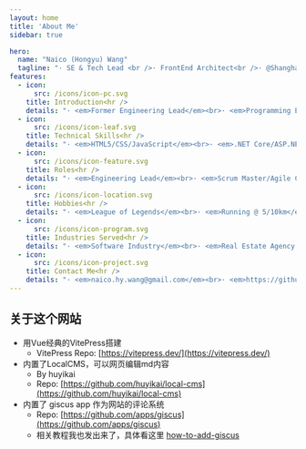 ```yaml
---
layout: home
title: 'About Me'
sidebar: true

hero:
  name: "Naico (Hongyu) Wang"
  tagline: "· SE & Tech Lead <br />· FrontEnd Architect<br />· @Shanghai<br />"
features:
  - icon:
      src: /icons/icon-pc.svg
    title: Introduction<hr />
    details: "· <em>Former Engineering Lead</em><br>· <em>Programming Enthusiast</em><br>· <em>Bon Vivant</em><br>· <em>Residing in Shanghai, China</em><br>"
  - icon:
      src: /icons/icon-leaf.svg
    title: Technical Skills<hr />
    details: "· <em>HTML5/CSS/JavaScript</em><br>· <em>.NET Core/ASP.NET/Java</em><br>· <em>React/Vue/Nodejs</em><br>· <em>WeChat/Ali/TikTok MiniPrograms</em><br>"
  - icon:
      src: /icons/icon-feature.svg
    title: Roles<hr />
    details: "· <em>Engineering Lead</em><br>· <em>Scrum Master/Agile Coach</em><br>· <em>Project Management</em><br>· <em>System Design and Architect</em><br>"
  - icon:
      src: /icons/icon-location.svg
    title: Hobbies<hr />
    details: "· <em>League of Legends</em><br>· <em>Running @ 5/10km</em><br>· <em>Reading and Learning</em><br>· <em>Electronics enthusiasts</em><br>"
  - icon:
      src: /icons/icon-program.svg
    title: Industries Served<hr />
    details: "· <em>Software Industry</em><br>· <em>Real Estate Agency Industry</em><br>· <em>Insurance & Investment</em><br>· <em>Luxury E-commerce</em><br>"
  - icon:
      src: /icons/icon-project.svg
    title: Contact Me<hr />
    details: "· <em>naico.hy.wang@gmail.com</em><br>· <em>https://github.com/naico-wang</em><br>· <em>https://www.linkedin.com/in/naico-hongyu-wang-49554891/</em><br>"
---
```


## 关于这个网站

- 用Vue经典的VitePress搭建
  - VitePress Repo: [https://vitepress.dev/](https://vitepress.dev/)
- 内置了LocalCMS，可以网页编辑md内容
  - By huyikai
  - Repo: [https://github.com/huyikai/local-cms](https://github.com/huyikai/local-cms)
- 内置了 giscus app 作为网站的评论系统
  - Repo: [https://github.com/apps/giscus](https://github.com/apps/giscus)
  - 相关教程我也发出来了，具体看这里 [how-to-add-giscus](https://naico.wang/blog/Lifestyle/how-to-add-giscus)
